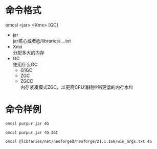 # 命令格式
omcsl \<jar\> \<Xmx\> \[GC\]
- jar  
  jar核心或者@/libraries/....txt
- Xmx  
  分配多大的内存
- GC  
  使用什么GC
  - G1GC
  - ZGC
  - ZGCC  
    内存紧凑模式ZGC，以更高CPU消耗控制更低的内存水位

# 命令样例
```
omcsl purpur.jar 4G
```

```
omcsl purpur.jar 4G ZGC
```

```
omcsl @libraries/net/neoforged/neoforge/21.1.160/win_args.txt 4G
```

